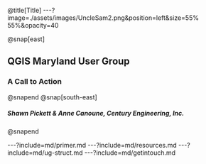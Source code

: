 @title[Title]
---?image=./assets/images/UncleSam2.png&position=left&size=55% 55%&opacity=40

@snap[east]
<h2>QGIS Maryland User Group</h2>
<h3><span class="text--red">A Call to Action</span></h3>
@snapend
@snap[south-east]
<h5>Shawn Pickett & Anne Canoune, Century Engineering, Inc.</h5>
@snapend

---?include=md/primer.md
---?include=md/resources.md
---?include=md/ug-struct.md
---?include=md/getintouch.md

